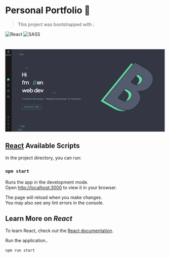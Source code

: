 # Personal **Portfolio** 🏅

<!-- 🙋‍♂️ 🪩 🪅
! Revoir Deployment Github pages
npm install --save gh-pages
"homepage": "https://Neocor89/portfolio",
-->

> This project was bootstrapped with :

![React](https://img.shields.io/badge/react-%2320232a.svg?style=for-the-badge&logo=react&logoColor=%2361DAFB) ![SASS](https://img.shields.io/badge/SASS-hotpink.svg?style=for-the-badge&logo=SASS&logoColor=white)

#

<img src="./public/portfolio/portfolio-readme-poster.png" />

## [<strong>React</strong>](https://github.com/facebook/create-react-app) Available Scripts

In the project directory, you can run:

### `npm start`

Runs the app in the development mode.\
Open [http://localhost:3000](http://localhost:3000) to view it in your browser.

The page will reload when you make changes.\
You may also see any lint errors in the console.

## Learn More on _React_

To learn React, check out the [React documentation](https://reactjs.org/).

Run the application..

```shell
npm run start
```
